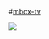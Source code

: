 #[mbox-tv](https://serdzhius.github.io/mbox-tv/)

[![](https://serdzhius.github.io/mbox-tv/img/mbox-tv.jpg)](https://serdzhius.github.io/mbox-tv/)
